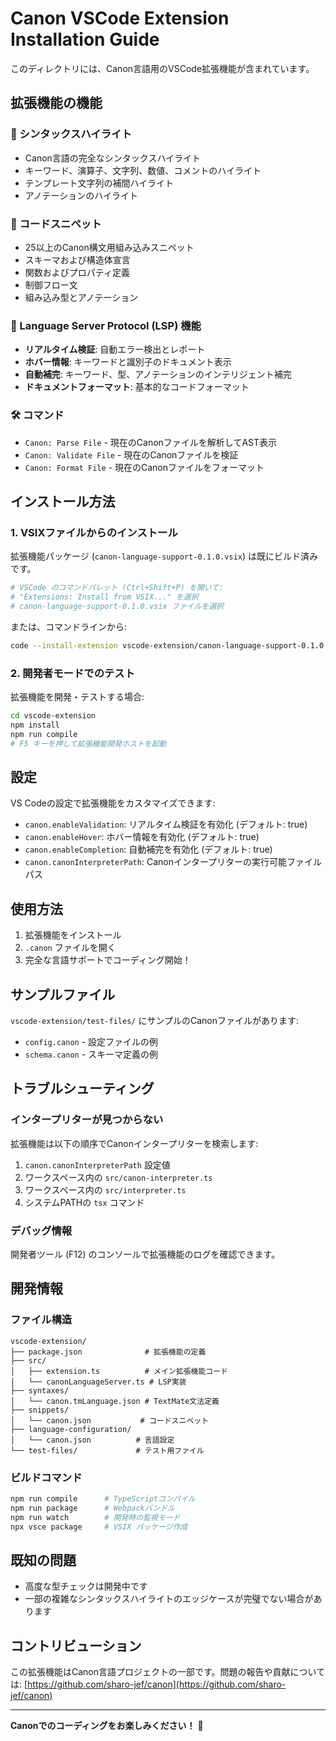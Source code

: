 # Canon VSCode Extension Installation Guide

このディレクトリには、Canon言語用のVSCode拡張機能が含まれています。

## 拡張機能の機能

### 🎨 シンタックスハイライト

- Canon言語の完全なシンタックスハイライト
- キーワード、演算子、文字列、数値、コメントのハイライト
- テンプレート文字列の補間ハイライト
- アノテーションのハイライト

### 📝 コードスニペット

- 25以上のCanon構文用組み込みスニペット
- スキーマおよび構造体宣言
- 関数およびプロパティ定義
- 制御フロー文
- 組み込み型とアノテーション

### 🧠 Language Server Protocol (LSP) 機能

- **リアルタイム検証**: 自動エラー検出とレポート
- **ホバー情報**: キーワードと識別子のドキュメント表示
- **自動補完**: キーワード、型、アノテーションのインテリジェント補完
- **ドキュメントフォーマット**: 基本的なコードフォーマット

### 🛠️ コマンド

- `Canon: Parse File` - 現在のCanonファイルを解析してAST表示
- `Canon: Validate File` - 現在のCanonファイルを検証
- `Canon: Format File` - 現在のCanonファイルをフォーマット

## インストール方法

### 1. VSIXファイルからのインストール

拡張機能パッケージ (`canon-language-support-0.1.0.vsix`) は既にビルド済みです。

```bash
# VSCode のコマンドパレット (Ctrl+Shift+P) を開いて:
# "Extensions: Install from VSIX..." を選択
# canon-language-support-0.1.0.vsix ファイルを選択
```

または、コマンドラインから:

```bash
code --install-extension vscode-extension/canon-language-support-0.1.0.vsix
```

### 2. 開発者モードでのテスト

拡張機能を開発・テストする場合:

```bash
cd vscode-extension
npm install
npm run compile
# F5 キーを押して拡張機能開発ホストを起動
```

## 設定

VS Codeの設定で拡張機能をカスタマイズできます:

- `canon.enableValidation`: リアルタイム検証を有効化 (デフォルト: true)
- `canon.enableHover`: ホバー情報を有効化 (デフォルト: true)
- `canon.enableCompletion`: 自動補完を有効化 (デフォルト: true)
- `canon.canonInterpreterPath`: Canonインタープリターの実行可能ファイルパス

## 使用方法

1. 拡張機能をインストール
2. `.canon` ファイルを開く
3. 完全な言語サポートでコーディング開始！

## サンプルファイル

`vscode-extension/test-files/` にサンプルのCanonファイルがあります:

- `config.canon` - 設定ファイルの例
- `schema.canon` - スキーマ定義の例

## トラブルシューティング

### インタープリターが見つからない

拡張機能は以下の順序でCanonインタープリターを検索します:

1. `canon.canonInterpreterPath` 設定値
2. ワークスペース内の `src/canon-interpreter.ts`
3. ワークスペース内の `src/interpreter.ts`
4. システムPATHの `tsx` コマンド

### デバッグ情報

開発者ツール (F12) のコンソールで拡張機能のログを確認できます。

## 開発情報

### ファイル構造

```
vscode-extension/
├── package.json              # 拡張機能の定義
├── src/
│   ├── extension.ts          # メイン拡張機能コード
│   └── canonLanguageServer.ts # LSP実装
├── syntaxes/
│   └── canon.tmLanguage.json # TextMate文法定義
├── snippets/
│   └── canon.json           # コードスニペット
├── language-configuration/
│   └── canon.json          # 言語設定
└── test-files/             # テスト用ファイル
```

### ビルドコマンド

```bash
npm run compile      # TypeScriptコンパイル
npm run package      # Webpackバンドル
npm run watch        # 開発時の監視モード
npx vsce package     # VSIX パッケージ作成
```

## 既知の問題

- 高度な型チェックは開発中です
- 一部の複雑なシンタックスハイライトのエッジケースが完璧でない場合があります

## コントリビューション

この拡張機能はCanon言語プロジェクトの一部です。問題の報告や貢献については:
[https://github.com/sharo-jef/canon](https://github.com/sharo-jef/canon)

---

**Canonでのコーディングをお楽しみください！** 🚀
